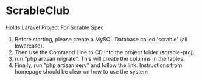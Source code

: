 # ScrableClub
 Holds Laravel Project For Scrable Spec

1) Before starting, please create a MySQL Database called 'scrable' (all lowercase).
2) Then use the Command Line to CD into the project folder (scrable-proj).
3) run "php artisan migrate". This will create the columns in the tables.
4) Finally, run "php artisan serv" and follow the link. Instructions from homepage should be clear on how to use the system
